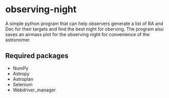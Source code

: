 # observing-night
A simple python program that can help observers generate a list of RA and Dec for their targets and find the best night for oberving. The program also saves an airmass plot for the observing night for convenience of the astronomer.

## Required packages
- NumPy
- Astropy
- Astroplan
- Selenium
- Webdriver_manager
